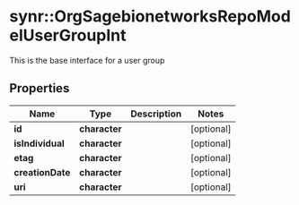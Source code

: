 # synr::OrgSagebionetworksRepoModelUserGroupInt

This is the base interface for a user group

## Properties
Name | Type | Description | Notes
------------ | ------------- | ------------- | -------------
**id** | **character** |  | [optional] 
**isIndividual** | **character** |  | [optional] 
**etag** | **character** |  | [optional] 
**creationDate** | **character** |  | [optional] 
**uri** | **character** |  | [optional] 


